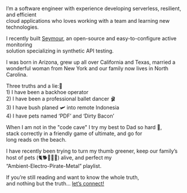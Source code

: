 
I’m a software engineer with experience developing serverless, resilient, and efficient<br/>
cloud applications who loves working with a team and learning new technologies.

I recently built [Seymour](https://seymour-active-monitoring.github.io/index.html), an open-source and easy-to-configure active monitoring<br/>
solution specializing in synthetic API testing.

I was born in Arizona, grew up all over California and Texas, married a<br/>
wonderful woman from New York and our family now lives in North Carolina.

Three truths and a lie:🤫<br/>1)  I have been a backhoe operator<br/> 
2)	I have been a professional ballet dancer 🩰<br/> 
3)	I have bush planed 🛩️ into remote Indonesia<br/> 
4)	I have pets named ‘PDF’ and ‘Dirty Bacon’

When I am not in the "code cave" I try my best to Dad so hard 🤘,<br/> 
stack correctly in a friendly game of ultimate, and go for<br/> 
long reads on the beach.

I have recently been trying to turn my thumb greener, keep our family’s<br/> 
host of pets (🐈🐕🐓🐠🐝) alive, and perfect my<br/>
“Ambient-Electro-Pirate-Metal” playlist.

If you’re still reading and want to know the whole truth,<br/> 
and nothing but the truth… [let’s connect!](https://www.mabbason.com/)
